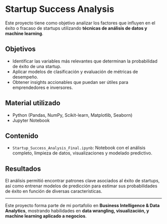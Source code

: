 #  Startup Success Analysis

Este proyecto tiene como objetivo analizar los factores que influyen en el éxito o fracaso de startups utilizando **técnicas de análisis de datos y machine learning**.  

## Objetivos
- Identificar las variables más relevantes que determinan la probabilidad de éxito de una startup.  
- Aplicar modelos de clasificación y evaluación de métricas de desempeño.  
- Obtener insights accionables que puedan ser útiles para emprendedores e inversores.  

## Material utilizado
- Python (Pandas, NumPy, Scikit-learn, Matplotlib, Seaborn)  
- Jupyter Notebook  

## Contenido
- `Startup_Success_Analysis_Final.ipynb`: Notebook con el análisis completo, limpieza de datos, visualizaciones y modelado predictivo.  

## Resultados
El análisis permitió encontrar patrones clave asociados al éxito de startups, así como entrenar modelos de predicción para estimar sus probabilidades de éxito en función de diversas características.  

---

Este proyecto forma parte de mi portafolio en **Business Intelligence & Data Analytics**, mostrando habilidades en **data wrangling, visualización, y machine learning aplicado a negocios**.
